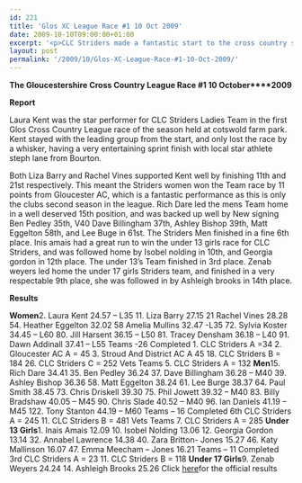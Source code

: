 ```yaml
---
id: 221
title: 'Glos XC League Race #1 10 Oct 2009'
date: 2009-10-10T09:00:00+01:00
excerpt: '<p>CLC Striders made a fantastic start to the cross country season and gave us all lots of highlights to enjoy. To find out more please click on race report. Brendan Ward Club Chairman Glos XC League #1 10 October 2009 Photos Report Results</p>'
layout: post
permalink: '/2009/10/Glos-XC-League-Race-#1-10-Oct-2009/'
---
```

**The Gloucestershire Cross Country League Race #1 10 October****2009**

**<a name="Report"></a>**

**Report**</p> 

Laura Kent was the star performer for CLC Striders Ladies Team in the first Glos Cross Country League race of the season held at cotswold farm park. Kent stayed with the leading group from the start, and only lost the race by a whisker, having a very entertaining sprint finish with local star athlete steph lane from Bourton.

Both Liza Barry and Rachel Vines supported Kent well by finishing 11th and 21st respectively. This meant the Striders women won the Team race by 11 points from Gloucester AC, which is a fantastic performance as this is only the clubs second season in the league. Rich Dare led the mens Team home in a well deserved 15th position, and was backed up well by New signing Ben Pedley 35th, V40 Dave Billingham 37th, Ashley Bishop 39th, Matt Eggelton 58th, and Lee Buge in 61st. The Striders Men finished in a fine 6th place. Inis amais had a great run to win the under 13 girls race for CLC Striders, and was followed home by Isobel nolding in 10th, and Georgia gordon in 12th place. The under 13&#8217;s Team finished in 3rd place. Zenab weyers led home the under 17 girls Striders team, and finished in a very respectable 9th place, she was followed in by Ashleigh brooks in 14th place. 

<a name="Report"></a>**Results**

**Women**2. Laura Kent 24.57 &#8211; L35 11. Liza Barry 27.15 21 Rachel Vines 28.28 54. Heather Eggelton 32.02 58 Amelia Mullins 32.47 -L35 72. Sylvia Koster 34.45 &#8211; L60 80. Jill Harsent 36.15 &#8211; L50 81. Tracey Densham 36.18 &#8211; L40 91. Dawn Addinall 37.41 &#8211; L55 Teams -26 Completed 1. CLC Striders A =34 2. Gloucester AC A = 45 3. Stroud And District AC A 45 18. CLC Striders B = 184 26. CLC Striders C = 252 Vets Teams 5. CLC Striders A = 132 **Men**15. Rich Dare 34.41 35. Ben Pedley 36.24 37. Dave Billingham 36.28 &#8211; M40 39. Ashley Bishop 36.36 58. Matt Eggelton 38.24 61. Lee Burge 38.37 64. Paul Smith 38.45 73. Chris Driskell 39.30 75. Phil Jowett 39.32 &#8211; M40 83. Billy Bradshaw 40.05 &#8211; M45 90. Chris Slade 40.52 &#8211; M40 96. Ian Daniels 41.19 &#8211; M45 122. Tony Stanton 44.19 &#8211; M60 Teams &#8211; 16 Completed 6th CLC Striders A = 245 11. CLC Striders B = 481 Vets Teams 7. CLC Striders A = 285 **Under 13 Girls**1. Inais Amais 12.09 10. Isobel Nolding 13.06 12. Georgia Gordon 13.14 32. Annabel Lawrence 14.38 40. Zara Britton- Jones 15.27 46. Katy Mallinson 16.07 47. Emma Meecham &#8211; Jones 16.21 Teams &#8211; 11 Completed 3rd CLC Striders A = 23 11. CLC Striders B = 118 **Under 17 Girls**9. Zenab Weyers 24.24 14. Ashleigh Brooks 25.26 Click <a href="http://www.clcstriders-runningclub.co.uk/documents/Glos_CC_results_10October2009.pdf" target="_blank" rel="nofollow">here</a>for the official results 

<map name="100109w.jpg">
  <area shape="RECT" coords="677,27,696,48" alt="Race Winner" />
  
  <area shape="RECT" coords="379,28,393,45" alt="Sarah Greef" />
  
  <area shape="RECT" coords="354,28,368,46" alt="Rachel Vines" />
  
  <area shape="RECT" coords="303,28,318,46" alt="Anna Maughan" />
  
  <area shape="RECT" coords="206,28,220,46" alt="Dawn Addinall" />
  
  <area shape="RECT" coords="86,28,103,46" alt="Alex Evans" />
</map>

<map name="100109m.jpg">
  <area shape="RECT" coords="63,31,76,45" alt="Clive Scott" />
  
  <area shape="RECT" coords="112,32,121,44" alt="Paul Davies" />
  
  <area shape="RECT" coords="118,32,129,43" alt="Paul Stonuary" />
  
  <area shape="RECT" coords="223,29,236,47" alt="James Gibbs" />
  
  <area shape="RECT" coords="255,29,264,42" alt="David Smeath" />
  
  <area shape="RECT" coords="263,28,272,43" alt="Chris Hale" />
  
  <area shape="RECT" coords="275,31,288,45" alt="Rob Shute" />
  
  <area shape="RECT" coords="308,31,321,45" alt="Billy Bradshaw" />
  
  <area shape="RECT" coords="582,29,594,46" alt="Will Ferguson" />
  
  <area shape="RECT" coords="680,30,694,45" alt="Race Winner" />
</map>